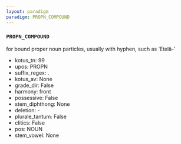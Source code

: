 ```yaml
---
layout: paradigm
paradigm: PROPN_COMPOUND
---
```

### ` PROPN_COMPOUND `

for bound proper noun particles, usually with hyphen, such as ‘Etelä-’
* kotus_tn: 99
* upos: PROPN
* suffix_regex: .
* kotus_av: None
* grade_dir: False
* harmony: front
* possessive: False
* stem_diphthong: None
* deletion: -
* plurale_tantum: False
* clitics: False
* pos: NOUN
* stem_vowel: None
